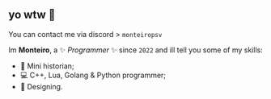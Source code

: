 ## yo wtw 👋
You can contact me via discord > `monteiropsv`

Im **Monteiro**, a ✨ _Programmer_ ✨ since `2022` and ill tell you some of my skills:

- 🔭 Mini historian;
- 💻 C++, Lua, Golang & Python programmer;
- 🔑 Designing.


